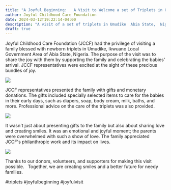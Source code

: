 ```yaml
---
title: "A Joyful Beginning:   A Visit to Welcome a set of Triplets in Umudike"
author: Joyful Childhood Care Foundation
date: 2024-03-12T19:22:14-04:00
description: "A visit of a set of triplets in Umudike  Abia State,  Nigeria. "
draft: true
---
```

Joyful Childhood Care Foundation (JCCF) had the privilege of visiting a family blessed with newborn triplets in Umudike, Ikwuano Local Government Area of Abia State, Nigeria. The purpose of the visit was to share the joy with them by supporting the family and celebrating the babies' arrival. JCCF representatives were excited at the sight of these precious bundles of joy. 

![](blob:https://joyfulchildhoodcare.org/1d7cb62c-0880-4b2e-9608-ad56a8a6219f)



JCCF representatives presented the family with gifts and monetary donations. The gifts included specially selected items to care for the babies in their early days, such as diapers, soap, body cream, milk, baths, and more. Professional advice on the care of the triplets was also provided.

![](blob:https://joyfulchildhoodcare.org/d6d1821d-3ffd-464f-8015-0f909c3e1f51)



It wasn't just about presenting gifts to the family but also about sharing love and creating smiles. It was an emotional and joyful moment; the parents were overwhelmed with such a show of love. The family appreciated JCCF's philanthropic work and its impact on lives.

![](blob:https://joyfulchildhoodcare.org/4e0b4739-93da-44d4-90c0-64ee9d473e31)



Thanks to our donors, volunteers, and supporters for making this visit possible.   Together, we are creating smiles and a better future for needy families.

#triplets #joyfulbeginning #joyfulvisit

 
